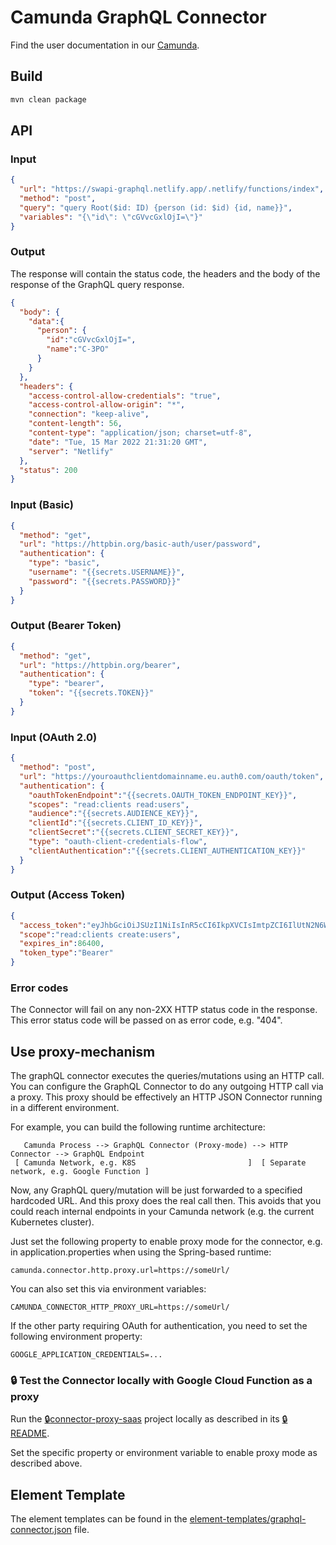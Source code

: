 # Camunda GraphQL Connector

Find the user documentation in our [Camunda](https://docs.camunda.io/docs/components/integration-framework/connectors/out-of-the-box-connectors/graphql/).

## Build

```bash
mvn clean package
```

## API

### Input

```json
{
  "url": "https://swapi-graphql.netlify.app/.netlify/functions/index",
  "method": "post",
  "query": "query Root($id: ID) {person (id: $id) {id, name}}",
  "variables": "{\"id\": \"cGVvcGxlOjI=\"}"
}
```

### Output

The response will contain the status code, the headers and the body of the response of the GraphQL query response.

```json
{
  "body": {
    "data":{
      "person": {
        "id":"cGVvcGxlOjI=",
        "name":"C-3PO"
      }
    }
  },
  "headers": {
    "access-control-allow-credentials": "true",
    "access-control-allow-origin": "*",
    "connection": "keep-alive",
    "content-length": 56,
    "content-type": "application/json; charset=utf-8",
    "date": "Tue, 15 Mar 2022 21:31:20 GMT",
    "server": "Netlify"
  },
  "status": 200
}
```

### Input (Basic)

```json
{
  "method": "get",
  "url": "https://httpbin.org/basic-auth/user/password",
  "authentication": {
    "type": "basic",
    "username": "{{secrets.USERNAME}}",
    "password": "{{secrets.PASSWORD}}"
  }
}
```

### Output (Bearer Token)

```json
{
  "method": "get",
  "url": "https://httpbin.org/bearer",
  "authentication": {
    "type": "bearer",
    "token": "{{secrets.TOKEN}}"
  }
}
```

### Input (OAuth 2.0)

```json
{
  "method": "post",
  "url": "https://youroauthclientdomainname.eu.auth0.com/oauth/token",
  "authentication": {
    "oauthTokenEndpoint":"{{secrets.OAUTH_TOKEN_ENDPOINT_KEY}}",
    "scopes": "read:clients read:users",
    "audience":"{{secrets.AUDIENCE_KEY}}",
    "clientId":"{{secrets.CLIENT_ID_KEY}}",
    "clientSecret":"{{secrets.CLIENT_SECRET_KEY}}",
    "type": "oauth-client-credentials-flow",
    "clientAuthentication":"{{secrets.CLIENT_AUTHENTICATION_KEY}}"
  }
}
```

### Output (Access Token)

```json
{
  "access_token":"eyJhbGciOiJSUzI1NiIsInR5cCI6IkpXVCIsImtpZCI6IlUtN2N6WG1sMzljUFNfUnlQQkNMWCJ9.kjhwfjkhfejkrhfbwjkfbhetcetc",
  "scope":"read:clients create:users",
  "expires_in":86400,
  "token_type":"Bearer"
}
```
### Error codes

The Connector will fail on any non-2XX HTTP status code in the response. This error status code will be passed on as error code, e.g. "404".

## Use proxy-mechanism

The graphQL connector executes the queries/mutations using an HTTP call. You can configure the GraphQL Connector to do any outgoing HTTP call via a proxy. This proxy should be effectively an HTTP JSON Connector
running in a different environment.

For example, you can build the following runtime architecture:

```
   Camunda Process --> GraphQL Connector (Proxy-mode) --> HTTP Connector --> GraphQL Endpoint
 [ Camunda Network, e.g. K8S                         ]  [ Separate network, e.g. Google Function ]
```

Now, any GraphQL query/mutation will be just forwarded to a specified hardcoded URL. And this proxy does the real call then.
This avoids that you could reach internal endpoints in your Camunda network (e.g. the current Kubernetes cluster).

Just set the following property to enable proxy mode for the connector, e.g. in application.properties when using the Spring-based runtime:

```properties
camunda.connector.http.proxy.url=https://someUrl/
```

You can also set this via environment variables:

```
CAMUNDA_CONNECTOR_HTTP_PROXY_URL=https://someUrl/
```

If the other party requiring OAuth for authentication, you need to set the following environment property:

```shell
GOOGLE_APPLICATION_CREDENTIALS=...
```

### :lock: Test the Connector locally with Google Cloud Function as a proxy

Run the [:lock:connector-proxy-saas](https://github.com/camunda/connector-proxy-saas) project locally as described in its [:lock:README](https://github.com/camunda/connector-proxy-saas#usage).

Set the specific property or environment variable to enable proxy mode as described above.

## Element Template

The element templates can be found in
the [element-templates/graphql-connector.json](element-templates/graphql-connector.json) file.
